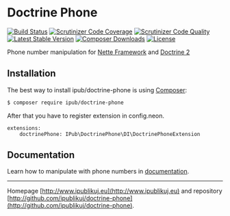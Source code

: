 # Doctrine Phone

[![Build Status](https://img.shields.io/travis/ipublikuj/doctrine-phone.svg?style=flat-square)](https://travis-ci.org/ipublikuj/doctrine-phone)
[![Scrutinizer Code Coverage](https://img.shields.io/scrutinizer/coverage/g/ipublikuj/doctrine-phone.svg?style=flat-square)](https://scrutinizer-ci.com/g/ipublikuj/doctrine-phone/?branch=master)
[![Scrutinizer Code Quality](https://img.shields.io/scrutinizer/g/ipublikuj/doctrine-phone.svg?style=flat-square)](https://scrutinizer-ci.com/g/ipublikuj/doctrine-phone/?branch=master)
[![Latest Stable Version](https://img.shields.io/packagist/v/ipub/doctrine-phone.svg?style=flat-square)](https://packagist.org/packages/ipub/doctrine-phone)
[![Composer Downloads](https://img.shields.io/packagist/dt/ipub/doctrine-phone.svg?style=flat-square)](https://packagist.org/packages/ipub/doctrine-phone)
[![License](https://img.shields.io/packagist/l/ipub/doctrine-phone.svg?style=flat-square)](https://packagist.org/packages/ipub/doctrine-phone)

Phone number manipulation for [Nette Framework](http://nette.org/) and [Doctrine 2](http://www.doctrine-project.org/)

## Installation

The best way to install ipub/doctrine-phone is using [Composer](http://getcomposer.org/):

```sh
$ composer require ipub/doctrine-phone
```

After that you have to register extension in config.neon.

```neon
extensions:
	doctrinePhone: IPub\DoctrinePhone\DI\DoctrinePhoneExtension
```

## Documentation

Learn how to manipulate with phone numbers in [documentation](https://github.com/ipublikuj/doctrine-phone/blob/master/docs/en/index.md).

***
Homepage [http://www.ipublikuj.eu](http://www.ipublikuj.eu) and repository [http://github.com/ipublikuj/doctrine-phone](http://github.com/ipublikuj/doctrine-phone).
